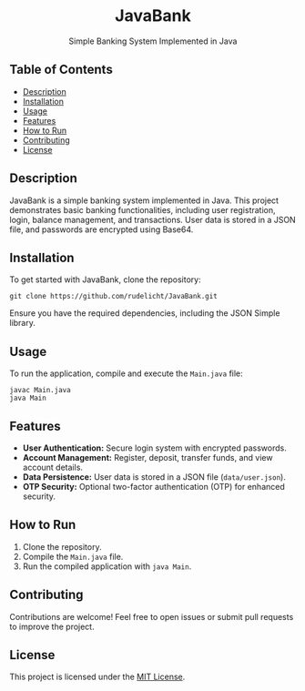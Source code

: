 <!-- JavaBank -->

<div align="center">
  <h1 align="center">JavaBank</h1>
  <p align="center">Simple Banking System Implemented in Java</p>
</div>

<!-- Table of Contents -->
<h2>Table of Contents</h2>
<ul>
  <li><a href="#description">Description</a></li>
  <li><a href="#installation">Installation</a></li>
  <li><a href="#usage">Usage</a></li>
  <li><a href="#features">Features</a></li>
  <li><a href="#how-to-run">How to Run</a></li>
  <li><a href="#contributing">Contributing</a></li>
  <li><a href="#license">License</a></li>
</ul>

<!-- Description -->
<h2><a name="description">Description</a></h2>
<p>JavaBank is a simple banking system implemented in Java. This project demonstrates basic banking functionalities, including user registration, login, balance management, and transactions. User data is stored in a JSON file, and passwords are encrypted using Base64.</p>

<!-- Installation -->
<h2><a name="installation">Installation</a></h2>
<p>To get started with JavaBank, clone the repository:</p>
<pre><code>git clone https://github.com/rudelicht/JavaBank.git
</code></pre>
<p>Ensure you have the required dependencies, including the JSON Simple library.</p>

<!-- Usage -->
<h2><a name="usage">Usage</a></h2>
<p>To run the application, compile and execute the <code>Main.java</code> file:</p>
<pre><code>javac Main.java
java Main
</code></pre>

<!-- Features -->
<h2><a name="features">Features</a></h2>
<ul>
  <li><strong>User Authentication:</strong> Secure login system with encrypted passwords.</li>
  <li><strong>Account Management:</strong> Register, deposit, transfer funds, and view account details.</li>
  <li><strong>Data Persistence:</strong> User data is stored in a JSON file (<code>data/user.json</code>).</li>
  <li><strong>OTP Security:</strong> Optional two-factor authentication (OTP) for enhanced security.</li>
</ul>

<!-- How to Run -->
<h2><a name="how-to-run">How to Run</a></h2>
<ol>
  <li>Clone the repository.</li>
  <li>Compile the <code>Main.java</code> file.</li>
  <li>Run the compiled application with <code>java Main</code>.</li>
</ol>

<!-- Contributing -->
<h2><a name="contributing">Contributing</a></h2>
<p>Contributions are welcome! Feel free to open issues or submit pull requests to improve the project.</p>

<!-- License -->
<h2><a name="license">License</a></h2>
<p>This project is licensed under the <a href="LICENSE">MIT License</a>.</p>
